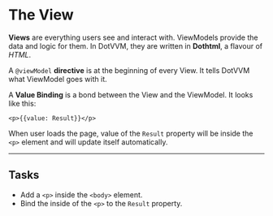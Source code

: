 ﻿---
Title: The View
CodeTask: 20_view.dothtml.csx
---

# The View

__Views__ are everything users see and interact with. ViewModels provide the data and logic for them. In DotVVM, they are written in __Dothtml__, a flavour of _HTML_.

A `@viewModel` __directive__ is at the beginning of every View. It tells DotVVM what ViewModel goes with it.

A __Value Binding__ is a bond between the View and the ViewModel. It looks like this:

```dothtml
<p>{{value: Result}}</p>
```

When user loads the page, value of the `Result` property will be inside the `<p>` element and will update itself automatically.

---

## Tasks

- Add a `<p>` inside the `<body>` element.
- Bind the inside of the `<p>` to the `Result` property.
